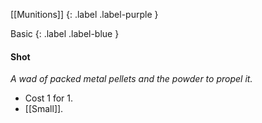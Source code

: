 [[Munitions]]
{: .label .label-purple }

Basic
{: .label .label-blue }

#### Shot
*A wad of packed metal pellets and the powder to propel it.*
- Cost 1 for 1.
- [[Small]].


